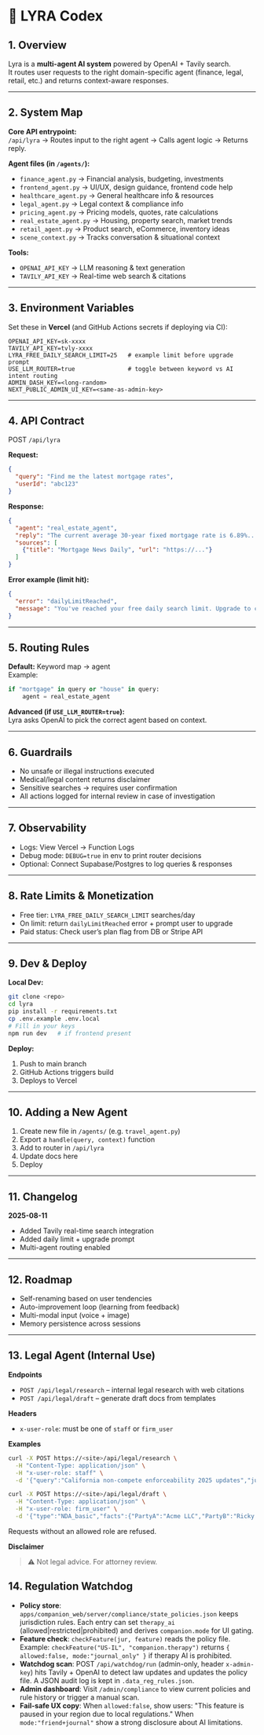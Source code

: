 # 🧠 LYRA Codex

## 1. Overview
Lyra is a **multi-agent AI system** powered by OpenAI + Tavily search.  
It routes user requests to the right domain-specific agent (finance, legal, retail, etc.) and returns context-aware responses.

---

## 2. System Map

**Core API entrypoint:**  
`/api/lyra` → Routes input to the right agent → Calls agent logic → Returns reply.

**Agent files (in `/agents/`):**
- `finance_agent.py` → Financial analysis, budgeting, investments
- `frontend_agent.py` → UI/UX, design guidance, frontend code help
- `healthcare_agent.py` → General healthcare info & resources
- `legal_agent.py` → Legal context & compliance info
- `pricing_agent.py` → Pricing models, quotes, rate calculations
- `real_estate_agent.py` → Housing, property search, market trends
- `retail_agent.py` → Product search, eCommerce, inventory ideas
- `scene_context.py` → Tracks conversation & situational context

**Tools:**
- `OPENAI_API_KEY` → LLM reasoning & text generation
- `TAVILY_API_KEY` → Real-time web search & citations

---

## 3. Environment Variables

Set these in **Vercel** (and GitHub Actions secrets if deploying via CI):

```env
OPENAI_API_KEY=sk-xxxx
TAVILY_API_KEY=tvly-xxxx
LYRA_FREE_DAILY_SEARCH_LIMIT=25   # example limit before upgrade prompt
USE_LLM_ROUTER=true               # toggle between keyword vs AI intent routing
ADMIN_DASH_KEY=<long-random>
NEXT_PUBLIC_ADMIN_UI_KEY=<same-as-admin-key>
```

---

## 4. API Contract

POST `/api/lyra`

**Request:**
```json
{
  "query": "Find me the latest mortgage rates",
  "userId": "abc123"
}
```

**Response:**
```json
{
  "agent": "real_estate_agent",
  "reply": "The current average 30-year fixed mortgage rate is 6.89%...",
  "sources": [
    {"title": "Mortgage News Daily", "url": "https://..."}
  ]
}
```

**Error example (limit hit):**
```json
{
  "error": "dailyLimitReached",
  "message": "You've reached your free daily search limit. Upgrade to continue."
}
```

---

## 5. Routing Rules

**Default:** Keyword map → agent  
Example:

```python
if "mortgage" in query or "house" in query:
    agent = real_estate_agent
```

**Advanced (if `USE_LLM_ROUTER=true`):**  
Lyra asks OpenAI to pick the correct agent based on context.

---

## 6. Guardrails
- No unsafe or illegal instructions executed
- Medical/legal content returns disclaimer
- Sensitive searches → requires user confirmation
- All actions logged for internal review in case of investigation

---

## 7. Observability
- Logs: View Vercel → Function Logs
- Debug mode: `DEBUG=true` in env to print router decisions
- Optional: Connect Supabase/Postgres to log queries & responses

---

## 8. Rate Limits & Monetization
- Free tier: `LYRA_FREE_DAILY_SEARCH_LIMIT` searches/day
- On limit: return `dailyLimitReached` error + prompt user to upgrade
- Paid status: Check user’s plan flag from DB or Stripe API

---

## 9. Dev & Deploy

**Local Dev:**
```bash
git clone <repo>
cd lyra
pip install -r requirements.txt
cp .env.example .env.local
# Fill in your keys
npm run dev   # if frontend present
```

**Deploy:**
1. Push to main branch  
2. GitHub Actions triggers build  
3. Deploys to Vercel

---

## 10. Adding a New Agent
1. Create new file in `/agents/` (e.g. `travel_agent.py`)
2. Export a `handle(query, context)` function
3. Add to router in `/api/lyra`
4. Update docs here
5. Deploy

---

## 11. Changelog

**2025-08-11**
- Added Tavily real-time search integration
- Added daily limit + upgrade prompt
- Multi-agent routing enabled

---

## 12. Roadmap
- Self-renaming based on user tendencies
- Auto-improvement loop (learning from feedback)
- Multi-modal input (voice + image)
- Memory persistence across sessions

---

## 13. Legal Agent (Internal Use)

**Endpoints**
- `POST /api/legal/research` – internal legal research with web citations
- `POST /api/legal/draft` – generate draft docs from templates

**Headers**
- `x-user-role`: must be one of `staff` or `firm_user`

**Examples**
```bash
curl -X POST https://<site>/api/legal/research \
  -H "Content-Type: application/json" \
  -H "x-user-role: staff" \
  -d '{"query":"California non-compete enforceability 2025 updates","jurisdiction":"US-CA"}'

curl -X POST https://<site>/api/legal/draft \
  -H "Content-Type: application/json" \
  -H "x-user-role: firm_user" \
  -d '{"type":"NDA_basic","facts":{"PartyA":"Acme LLC","PartyB":"Ricky Castrejon","EffectiveDate":"2025-08-15"},"jurisdiction":"US-CA"}'
```

Requests without an allowed role are refused.

**Disclaimer**
> ⚠️ Not legal advice. For attorney review.

## 14. Regulation Watchdog

- **Policy store**: `apps/companion_web/server/compliance/state_policies.json` keeps jurisdiction rules. Each entry can set `therapy_ai` (allowed|restricted|prohibited) and derives `companion.mode` for UI gating.
- **Feature check**: `checkFeature(jur, feature)` reads the policy file. Example: `checkFeature("US-IL", "companion.therapy")` returns `{ allowed:false, mode:"journal_only" }` if therapy AI is prohibited.
- **Watchdog scan**: POST `/api/watchdog/run` (admin-only, header `x-admin-key`) hits Tavily + OpenAI to detect law updates and updates the policy file. A JSON audit log is kept in `.data_reg_rules.json`.
- **Admin dashboard**: Visit `/admin/compliance` to view current policies and rule history or trigger a manual scan.
- **Fail-safe UX copy**: When `allowed:false`, show users: "This feature is paused in your region due to local regulations." When `mode:"friend+journal"` show a strong disclosure about AI limitations.
